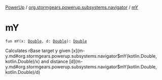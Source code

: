 [PowerUp](../index.md) / [org.stormgears.powerup.subsystems.navigator](index.md) / [mY](./m-y.md)

# mY

`fun mY(x: `[`Double`](https://kotlinlang.org/api/latest/jvm/stdlib/kotlin/-double/index.html)`, d: `[`Double`](https://kotlinlang.org/api/latest/jvm/stdlib/kotlin/-double/index.html)`): `[`Double`](https://kotlinlang.org/api/latest/jvm/stdlib/kotlin/-double/index.html)

Calculates rBase target y given [x](m-y.md#org.stormgears.powerup.subsystems.navigator$mY(kotlin.Double, kotlin.Double)/x) and distance [d](m-y.md#org.stormgears.powerup.subsystems.navigator$mY(kotlin.Double, kotlin.Double)/d)

